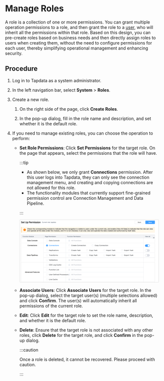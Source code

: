 # Manage Roles

A role is a collection of one or more permissions. You can grant multiple operation permissions to a role, and then grant the role to a [user](manage-user.md), who will inherit all the permissions within that role. Based on this design, you can pre-create roles based on business needs and then directly assign roles to users when creating them, without the need to configure permissions for each user, thereby simplifying operational management and enhancing security.

## Procedure

1. Log in to Tapdata as a system administrator.

2. In the left navigation bar, select **System** > **Roles**.

3. Create a new role.

    1. On the right side of the page, click **Create Roles**.

    2. In the pop-up dialog, fill in the role name and description, and set whether it is the default role.

4. If you need to manage existing roles, you can choose the operation to perform:

    * **Set Role Permissions**: Click **Set Permissions** for the target role. On the page that appears, select the permissions that the role will have.

      :::tip

        * As shown below, we only grant **Connections** permission. After this user logs into Tapdata, they can only see the connection management menu, and creating and copying connections are not allowed for this role.
        * The functionality modules that currently support fine-grained permission control are Connection Management and Data Pipeline.

      :::

      ![Set Role Permissions](../../images/grant_data_srouce.png)

    * **Associate Users**: Click **Associate Users** for the target role. In the pop-up dialog, select the target user(s) (multiple selections allowed) and click **Confirm**. The user(s) will automatically inherit all permissions of the current role.

    * **Edit**: Click **Edit** for the target role to set the role name, description, and whether it is the default role.

    * **Delete**: Ensure that the target role is not associated with any other roles, click **Delete** for the target role, and click **Confirm** in the pop-up dialog.

      :::caution

      Once a role is deleted, it cannot be recovered. Please proceed with caution.

      :::
